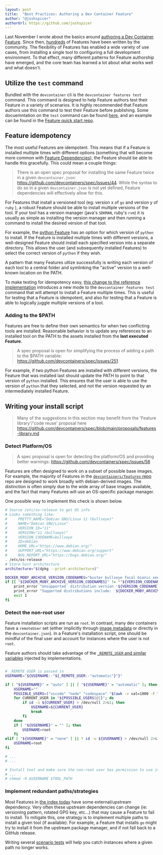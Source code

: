 ```yaml
---
layout: post
title:  "Best Practices: Authoring a Dev Container Feature"
author: "@joshspicer"
authorUrl: https://github.com/joshspicer
---
```


Last November I wrote about the basics around [authoring a Dev Container Feature](/guide/author-a-feature). Since then, [hundreds](https://containers.dev/features) of Features have been written by the community. The flexibility of Features has enabled a wide variety of use cases, from installing a single tool to configuring a full development environment.  To that effect, many different patterns for Feature authorship have emerged, and the core team has learned a lot about what works well and what doesn't.

## Utilize the `test` command

Bundled with the `devcontainer` cli is the `devcontainer features test` command.  This command is designed to help Feature authors test their Feature in a variety of scenarios.  It is highly recommended that Feature authors use this command to test their Feature before publishing. Some docuemntation on the `test` command can be found [here](https://github.com/devcontainers/cli/blob/main/docs/features/test.md), and an example can be found in the [Feature quick start repo](https://github.com/devcontainers/feature-starter).

## Feature idempotency

The most useful Features are idempotent. This means that if a Feature is installed multiple times with different options (something that will become more common with [Feature Dependencies](https://github.com/devcontainers/spec/blob/main/proposals/feature-dependencies.md)), the Feature should be able to handle this gracefully.  This could mean a couple things:

> There is an open spec proposal for installing the same Feature twice in a given `devcontainer.json`: https://github.com/devcontainers/spec/issues/44.  While the syntax to do so in a given `devcontainer.json` is not yet defined, Feature dependencies will effectively allow for this.

For Features that install a versioned tool (eg: version x of `go` and version y of `ruby` ), a robust Feature should be able to install multiple versions of the tool.  If your tool has a version manager (java's `SDKMAN`, ruby's `rvm`) it is usually as simple as installing the version manager and then running a command to install the desired version of that tool.

For example, the [python Feature](https://github.com/devcontainers/features/blob/main/src/python/devcontainer-feature.json#L8-L22) has an option for which version of `python` to install. If the Feature is installed multiple times with different versions, a well-designed Feature should install each specified version into a separate directory. This allows the user (and subsequently installed Features) to select the correct version of `python` if they wish.

A pattern that many Features utlize successfully is writing each version of each tool to a central folder and symlinking the "active" version to a well-known location on the PATH.

To make testing for idempotency easy, [this change to the reference implementation](https://github.com/devcontainers/cli/pull/553) introduces a new mode to the `devcontainer features test` command that will attempt to install a Feature multiple times.  This is useful for testing that a Feature is idempotent, and also for testing that a Feature is able to logically juggle multiple versions of a tool.

### Adding to the $PATH

Features are free to define their own semantics for when two conflicting tools are installed.  Reasonable behavior is to update any references to an installed tool on the PATH to the assets installed from the **last executed Feature**.

> A spec proposal is open for simplifying the process of adding a path to the $PATH variable: https://github.com/devcontainers/spec/issues/251 

For example, if two python Features are installed with different versions, the Feature that was installed last should update the PATH to point to that version of `python` installed.  This ensures that the user is able to use the version of `python` that they selected, and not the version requested by an intermediately installed Feature.

## Writing your install script

> Many of the suggestions in this section may benefit from the 'Feature library'/'code reuse' proposal here https://github.com/devcontainers/spec/blob/main/proposals/features-library.md


### Detect Platform/OS

> A spec proposal is open for detecting the platform/OS and providing better warnings: https://github.com/devcontainers/spec/issues/58

Features are often designed to work on a subset of possible base images.  For example, the majority of Features in the [`devcontainers/features` repo](https://github.com/devcontainers/features) repo are designed to work broadly with debian-derived images.  The distinction is often simply due to the wide array of base images available, and the fact that many Features will use an OS-specific package manager.

One possible way to implement this check is shown below.

```bash
# Source /etc/os-release to get OS info
# Looks something like:
#     PRETTY_NAME="Debian GNU/Linux 11 (bullseye)"
#     NAME="Debian GNU/Linux"
#     VERSION_ID="11"
#     VERSION="11 (bullseye)"
#     VERSION_CODENAME=bullseye
#     ID=debian
#     HOME_URL="https://www.debian.org/"
#     SUPPORT_URL="https://www.debian.org/support"
#     BUG_REPORT_URL="https://bugs.debian.org/"
. /etc/os-release
# Store host architecture
architecture="$(dpkg --print-architecture)"

DOCKER_MOBY_ARCHIVE_VERSION_CODENAMES="buster bullseye focal bionic xenial"
if [[ "${DOCKER_MOBY_ARCHIVE_VERSION_CODENAMES}" != *"${VERSION_CODENAME}"* ]]; then
    print_error "Unsupported  distribution version '${VERSION_CODENAME}'. To resolve, either: (1) set feature option '\"moby\": false' , or (2) choose a compatible OS distribution"
    print_error "Supported distributions include:  ${DOCKER_MOBY_ARCHIVE_VERSION_CODENAMES}"
    exit 1
fi

```

### Detect the non-root user

Feature installation scripts are run as `root`.  In contrast, many dev containers have a `remoteUser` set (either implicitly through [image metadata](https://containers.dev/implementors/spec/#image-metadata) or directly in the `devcontainer.json`).  In a Feature's installation script, one should be mindful of the final user and account for instances where the user is not `root`.

Feature authors should take advantage of the [`_REMOTE_USER` and similar variables](https://containers.dev/implementors/features/#user-env-var) injected by implementations.

```bash

# _REMOTE_USER is passed in 
USERNAME="${USERNAME:-"${_REMOTE_USER:-"automatic"}"}"

if [ "${USERNAME}" = "auto" ] || [ "${USERNAME}" = "automatic" ]; then
    USERNAME=""
    POSSIBLE_USERS=("vscode" "node" "codespace" "$(awk -v val=1000 -F ":" '$3==val{print $1}' /etc/passwd)")
    for CURRENT_USER in "${POSSIBLE_USERS[@]}"; do
        if id -u ${CURRENT_USER} > /dev/null 2>&1; then
            USERNAME=${CURRENT_USER}
            break
        fi
    done
    if [ "${USERNAME}" = "" ]; then
        USERNAME=root
    fi
elif [ "${USERNAME}" = "none" ] || ! id -u ${USERNAME} > /dev/null 2>&1; then
    USERNAME=root
fi

# ...
# ...

# Install tool and make sure the non-root user has permission to use it
# ...
# chmod -R $USERNAME $TOOL_PATH

```

### Implement redundant paths/strategies

Most Features in [the index today](https://containers.dev/features) have some external/upstream dependency.  Very often these upstream dependencies can change (ie: versioning pattern, rotated GPG key, etc...) that may cause a Feature to fail to install.  To mitigate this, one strategy is to implement multiple paths to install a given tool (if available).  For example, a Feature that installs `go` might try to install it from the upstream package manager, and if not fall back to a GitHub release.

Writing several [scenario tests](https://github.com/devcontainers/cli/blob/main/docs/features/test.md#scenarios) will help you catch instances where a given path no longer works.  